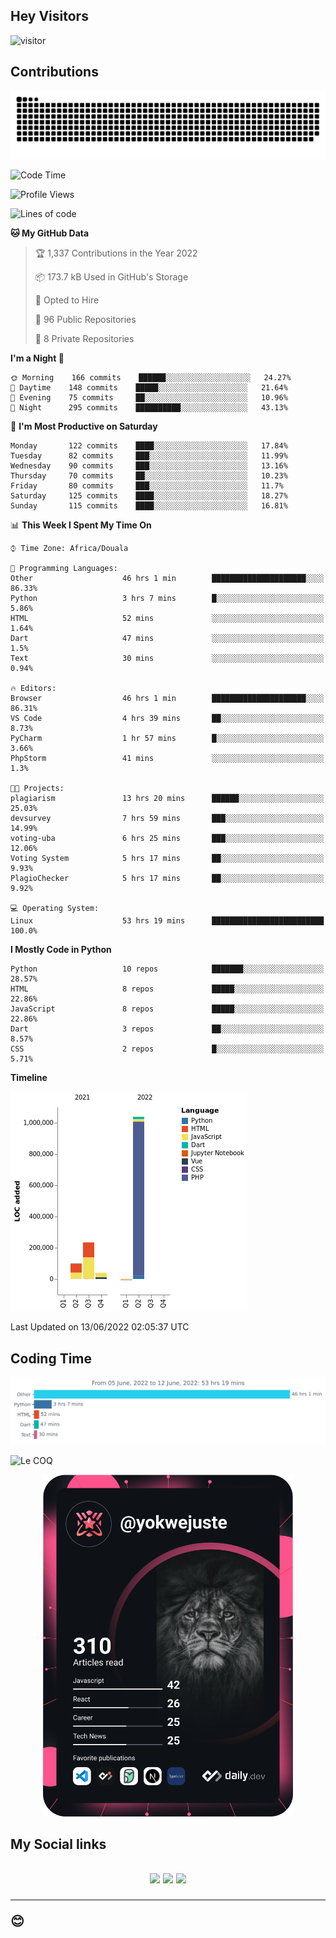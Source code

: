 ## Hey Visitors
![visitor](https://profile-counter.glitch.me/yokwejuste/count.svg)

## Contributions
<p align="center">
  <img src="https://raw.githubusercontent.com/yokwejuste/yokwejuste/output/github-contribution-grid-snake.svg" />
</p>

<!--START_SECTION:waka-->
![Code Time](http://img.shields.io/badge/Code%20Time-888%20hrs%2018%20mins-blue)

![Profile Views](http://img.shields.io/badge/Profile%20Views-160-blue)

![Lines of code](https://img.shields.io/badge/From%20Hello%20World%20I%27ve%20Written-1%20Million%20lines%20of%20code-blue)

**🐱 My GitHub Data** 

> 🏆 1,337 Contributions in the Year 2022
 > 
> 📦 173.7 kB Used in GitHub's Storage 
 > 
> 💼 Opted to Hire
 > 
> 📜 96 Public Repositories 
 > 
> 🔑 8 Private Repositories  
 > 
**I'm a Night 🦉** 

```text
🌞 Morning    166 commits    ██████░░░░░░░░░░░░░░░░░░░   24.27% 
🌆 Daytime    148 commits    █████░░░░░░░░░░░░░░░░░░░░   21.64% 
🌃 Evening    75 commits     ██░░░░░░░░░░░░░░░░░░░░░░░   10.96% 
🌙 Night      295 commits    ██████████░░░░░░░░░░░░░░░   43.13%

```
📅 **I'm Most Productive on Saturday** 

```text
Monday       122 commits    ████░░░░░░░░░░░░░░░░░░░░░   17.84% 
Tuesday      82 commits     ███░░░░░░░░░░░░░░░░░░░░░░   11.99% 
Wednesday    90 commits     ███░░░░░░░░░░░░░░░░░░░░░░   13.16% 
Thursday     70 commits     ██░░░░░░░░░░░░░░░░░░░░░░░   10.23% 
Friday       80 commits     ███░░░░░░░░░░░░░░░░░░░░░░   11.7% 
Saturday     125 commits    ████░░░░░░░░░░░░░░░░░░░░░   18.27% 
Sunday       115 commits    ████░░░░░░░░░░░░░░░░░░░░░   16.81%

```


📊 **This Week I Spent My Time On** 

```text
⌚︎ Time Zone: Africa/Douala

💬 Programming Languages: 
Other                    46 hrs 1 min        █████████████████████░░░░   86.33% 
Python                   3 hrs 7 mins        █░░░░░░░░░░░░░░░░░░░░░░░░   5.86% 
HTML                     52 mins             ░░░░░░░░░░░░░░░░░░░░░░░░░   1.64% 
Dart                     47 mins             ░░░░░░░░░░░░░░░░░░░░░░░░░   1.5% 
Text                     30 mins             ░░░░░░░░░░░░░░░░░░░░░░░░░   0.94%

🔥 Editors: 
Browser                  46 hrs 1 min        █████████████████████░░░░   86.31% 
VS Code                  4 hrs 39 mins       ██░░░░░░░░░░░░░░░░░░░░░░░   8.73% 
PyCharm                  1 hr 57 mins        █░░░░░░░░░░░░░░░░░░░░░░░░   3.66% 
PhpStorm                 41 mins             ░░░░░░░░░░░░░░░░░░░░░░░░░   1.3%

🐱‍💻 Projects: 
plagiarism               13 hrs 20 mins      ██████░░░░░░░░░░░░░░░░░░░   25.03% 
devsurvey                7 hrs 59 mins       ███░░░░░░░░░░░░░░░░░░░░░░   14.99% 
voting-uba               6 hrs 25 mins       ███░░░░░░░░░░░░░░░░░░░░░░   12.06% 
Voting System            5 hrs 17 mins       ██░░░░░░░░░░░░░░░░░░░░░░░   9.93% 
PlagioChecker            5 hrs 17 mins       ██░░░░░░░░░░░░░░░░░░░░░░░   9.92%

💻 Operating System: 
Linux                    53 hrs 19 mins      █████████████████████████   100.0%

```

**I Mostly Code in Python** 

```text
Python                   10 repos            ███████░░░░░░░░░░░░░░░░░░   28.57% 
HTML                     8 repos             █████░░░░░░░░░░░░░░░░░░░░   22.86% 
JavaScript               8 repos             █████░░░░░░░░░░░░░░░░░░░░   22.86% 
Dart                     3 repos             ██░░░░░░░░░░░░░░░░░░░░░░░   8.57% 
CSS                      2 repos             █░░░░░░░░░░░░░░░░░░░░░░░░   5.71%

```


**Timeline**

![Chart not found](https://raw.githubusercontent.com/yokwejuste/yokwejuste/master/charts/bar_graph.png) 


 Last Updated on 13/06/2022 02:05:37 UTC
<!--END_SECTION:waka-->

## Coding Time

[![wakatime-stats](https://github.com/yokwejuste/yokwejuste/blob/master/images/stat.svg)](https://wakatime.com/@yokwejuste)

![Le COQ](https://metrics.lecoq.io/yokwejuste/)
<p align="center">
  <a href="#"><img src="https://github.com/yokwejuste/yokwejuste/blob/master/devcard.svg" width="400" alt="Yonkeu K. Steve's Dev Card"/></a>
</p>
<h2>My Social links<h2>
<p align="center">
  <a href="https://twitter.com/yokwejuste"><img src="https://img.shields.io/badge/twitter-%231DA1F2.svg?style=for-the-badge&logo=Twitter&logoColor=white"></a>
  <a href="https://linkedin.com/in/yokwejuste"><img src="https://img.shields.io/badge/linkedin-%230077B5.svg?style=for-the-badge&logo=linkedin&logoColor=white"></a>
  <a href="https://instagram.com/yokwejuste0"><img src="https://img.shields.io/badge/instagram-%23E4405F.svg?style=for-the-badge&logo=Instagram&logoColor=white"></a>
</p>
<hr>
😊
